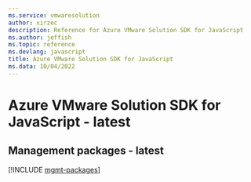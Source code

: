 ```yaml
---
ms.service: vmwaresolution
author: xirzec
description: Reference for Azure VMware Solution SDK for JavaScript
ms.author: jeffish
ms.topic: reference
ms.devlang: javascript
title: Azure VMware Solution SDK for JavaScript
ms.data: 10/04/2022
---
```

# Azure VMware Solution SDK for JavaScript - latest

## Management packages - latest
[!INCLUDE [mgmt-packages](vmware-solution-mgmt-index.md)]